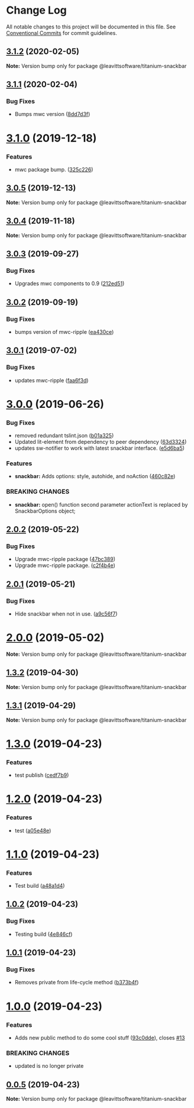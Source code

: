 # Change Log

All notable changes to this project will be documented in this file.
See [Conventional Commits](https://conventionalcommits.org) for commit guidelines.

## [3.1.2](https://github.com/LeavittSoftware/titanium-elements/compare/@leavittsoftware/titanium-snackbar@3.1.1...@leavittsoftware/titanium-snackbar@3.1.2) (2020-02-05)

**Note:** Version bump only for package @leavittsoftware/titanium-snackbar





## [3.1.1](https://github.com/LeavittSoftware/titanium-elements/compare/@leavittsoftware/titanium-snackbar@3.1.0...@leavittsoftware/titanium-snackbar@3.1.1) (2020-02-04)


### Bug Fixes

* Bumps mwc version ([8dd7d3f](https://github.com/LeavittSoftware/titanium-elements/commit/8dd7d3fee6c7e2d57667b06f2e894b9b3de4c36a))





# [3.1.0](https://github.com/LeavittSoftware/titanium-elements/compare/@leavittsoftware/titanium-snackbar@3.0.5...@leavittsoftware/titanium-snackbar@3.1.0) (2019-12-18)


### Features

* mwc package bump. ([325c226](https://github.com/LeavittSoftware/titanium-elements/commit/325c2263253fca0b453ee6f77820e36b5967a098))





## [3.0.5](https://github.com/LeavittSoftware/titanium-elements/compare/@leavittsoftware/titanium-snackbar@3.0.4...@leavittsoftware/titanium-snackbar@3.0.5) (2019-12-13)

**Note:** Version bump only for package @leavittsoftware/titanium-snackbar





## [3.0.4](https://github.com/LeavittSoftware/titanium-elements/compare/@leavittsoftware/titanium-snackbar@3.0.3...@leavittsoftware/titanium-snackbar@3.0.4) (2019-11-18)

**Note:** Version bump only for package @leavittsoftware/titanium-snackbar





## [3.0.3](https://github.com/LeavittSoftware/titanium-elements/compare/@leavittsoftware/titanium-snackbar@3.0.2...@leavittsoftware/titanium-snackbar@3.0.3) (2019-09-27)


### Bug Fixes

* Upgrades mwc components to 0.9 ([212ed51](https://github.com/LeavittSoftware/titanium-elements/commit/212ed51))





## [3.0.2](https://github.com/LeavittSoftware/titanium-elements/compare/@leavittsoftware/titanium-snackbar@3.0.1...@leavittsoftware/titanium-snackbar@3.0.2) (2019-09-19)


### Bug Fixes

* bumps version of mwc-ripple ([ea430ce](https://github.com/LeavittSoftware/titanium-elements/commit/ea430ce))





## [3.0.1](https://github.com/LeavittSoftware/titanium-elements/compare/@leavittsoftware/titanium-snackbar@3.0.0...@leavittsoftware/titanium-snackbar@3.0.1) (2019-07-02)


### Bug Fixes

* updates mwc-ripple ([faa6f3d](https://github.com/LeavittSoftware/titanium-elements/commit/faa6f3d))





# [3.0.0](https://github.com/LeavittSoftware/titanium-elements/compare/@leavittsoftware/titanium-snackbar@2.0.2...@leavittsoftware/titanium-snackbar@3.0.0) (2019-06-26)


### Bug Fixes

* removed redundant tslint.json ([b01a325](https://github.com/LeavittSoftware/titanium-elements/commit/b01a325))
* Updated lit-element from dependency to peer dependency ([63d3324](https://github.com/LeavittSoftware/titanium-elements/commit/63d3324))
* updates sw-notifier to work with latest snackbar interface. ([e5d6ba5](https://github.com/LeavittSoftware/titanium-elements/commit/e5d6ba5))


### Features

* **snackbar:** Adds options: style, autohide, and noAction ([460c82e](https://github.com/LeavittSoftware/titanium-elements/commit/460c82e))


### BREAKING CHANGES

* **snackbar:** open() function second parameter actionText is replaced by SnackbarOptions object;





## [2.0.2](https://github.com/LeavittSoftware/titanium-elements/compare/@leavittsoftware/titanium-snackbar@2.0.1...@leavittsoftware/titanium-snackbar@2.0.2) (2019-05-22)


### Bug Fixes

* Upgrade mwc-ripple package ([47bc389](https://github.com/LeavittSoftware/titanium-elements/commit/47bc389))
* Upgrade mwc-ripple package. ([c2f4b4e](https://github.com/LeavittSoftware/titanium-elements/commit/c2f4b4e))





## [2.0.1](https://github.com/LeavittSoftware/titanium-elements/compare/@leavittsoftware/titanium-snackbar@2.0.0...@leavittsoftware/titanium-snackbar@2.0.1) (2019-05-21)


### Bug Fixes

* Hide snackbar when not in use. ([a9c56f7](https://github.com/LeavittSoftware/titanium-elements/commit/a9c56f7))





# [2.0.0](https://github.com/LeavittSoftware/titanium-elements/compare/@leavittsoftware/titanium-snackbar@1.3.2...@leavittsoftware/titanium-snackbar@2.0.0) (2019-05-02)

**Note:** Version bump only for package @leavittsoftware/titanium-snackbar






## [1.3.2](https://github.com/LeavittSoftware/titanium-elements/compare/@leavittsoftware/titanium-snackbar@1.3.1...@leavittsoftware/titanium-snackbar@1.3.2) (2019-04-30)

**Note:** Version bump only for package @leavittsoftware/titanium-snackbar





## [1.3.1](https://github.com/LeavittSoftware/titanium-elements/compare/@leavittsoftware/titanium-snackbar@1.3.0...@leavittsoftware/titanium-snackbar@1.3.1) (2019-04-29)

**Note:** Version bump only for package @leavittsoftware/titanium-snackbar





# [1.3.0](https://github.com/LeavittSoftware/titanium-elements/compare/@leavittsoftware/titanium-snackbar@1.2.0...@leavittsoftware/titanium-snackbar@1.3.0) (2019-04-23)


### Features

* test publish ([cedf7b9](https://github.com/LeavittSoftware/titanium-elements/commit/cedf7b9))





# [1.2.0](https://github.com/LeavittSoftware/titanium-elements/compare/@leavittsoftware/titanium-snackbar@1.1.0...@leavittsoftware/titanium-snackbar@1.2.0) (2019-04-23)


### Features

* test ([a05e48e](https://github.com/LeavittSoftware/titanium-elements/commit/a05e48e))






# [1.1.0](https://github.com/LeavittSoftware/titanium-elements/compare/@leavittsoftware/titanium-snackbar@1.0.2...@leavittsoftware/titanium-snackbar@1.1.0) (2019-04-23)


### Features

* Test build ([a48a1d4](https://github.com/LeavittSoftware/titanium-elements/commit/a48a1d4))





## [1.0.2](https://github.com/LeavittSoftware/titanium-elements/compare/@leavittsoftware/titanium-snackbar@1.0.1...@leavittsoftware/titanium-snackbar@1.0.2) (2019-04-23)


### Bug Fixes

* Testing build ([4e846cf](https://github.com/LeavittSoftware/titanium-elements/commit/4e846cf))





## [1.0.1](https://github.com/LeavittSoftware/titanium-elements/compare/@leavittsoftware/titanium-snackbar@1.0.0...@leavittsoftware/titanium-snackbar@1.0.1) (2019-04-23)


### Bug Fixes

* Removes private from life-cycle method ([b373b4f](https://github.com/LeavittSoftware/titanium-elements/commit/b373b4f))






# [1.0.0](https://github.com/LeavittSoftware/titanium-elements/compare/@leavittsoftware/titanium-snackbar@0.0.5...@leavittsoftware/titanium-snackbar@1.0.0) (2019-04-23)


### Features

* Adds new public method to do some cool stuff ([93c0dde](https://github.com/LeavittSoftware/titanium-elements/commit/93c0dde)), closes [#13](https://github.com/LeavittSoftware/titanium-elements/issues/13)


### BREAKING CHANGES

* updated is no longer private





## [0.0.5](https://github.com/LeavittSoftware/titanium-elements/compare/@leavittsoftware/titanium-snackbar@0.0.4...@leavittsoftware/titanium-snackbar@0.0.5) (2019-04-23)

**Note:** Version bump only for package @leavittsoftware/titanium-snackbar
